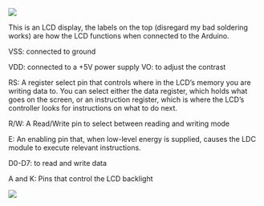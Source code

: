 


![](https://i.imgur.com/pysHzzK.jpg)

This is an LCD display, the labels on the top (disregard my bad soldering works) are how the LCD functions when connected to the Arduino.

VSS: connected to ground

VDD: connected to a +5V power supply
VO: to adjust the contrast

RS: A register select pin that controls where in the LCD’s memory you are writing data to. You
can select either the data register, which holds what goes on the screen, or an instruction
register, which is where the LCD’s controller looks for instructions on what to do next.

R/W: A Read/Write pin to select between reading and writing mode

E: An enabling pin that, when low-level energy is supplied, causes the LDC module to
execute relevant instructions.

D0-D7: to read and write data

A and K: Pins that control the LCD backlight

![](https://i.imgur.com/yfwxRkWm.jpg)
